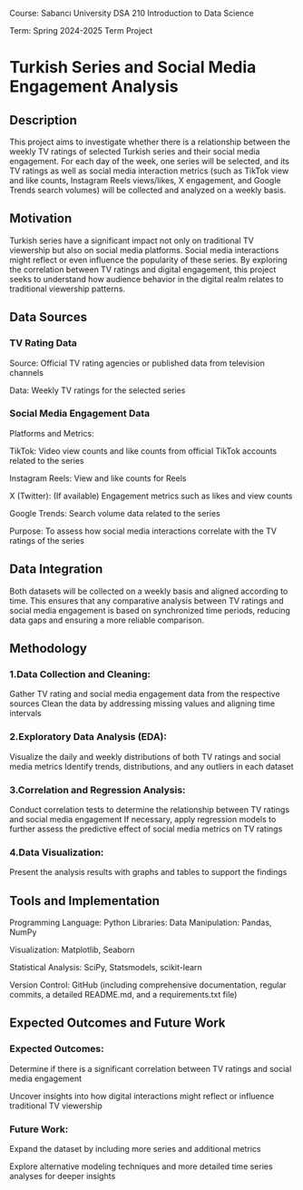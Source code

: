 Course: Sabancı University DSA 210 Introduction to Data Science 

Term: Spring 2024-2025 Term Project
# Turkish Series and Social Media Engagement Analysis

## Description ##
This project aims to investigate whether there is a relationship between the weekly TV ratings of selected Turkish series and their social media engagement. For each day of the week, one series will be selected, and its TV ratings as well as social media interaction metrics (such as TikTok view and like counts, Instagram Reels views/likes, X engagement, and Google Trends search volumes) will be collected and analyzed on a weekly basis.

## Motivation ##
Turkish series have a significant impact not only on traditional TV viewership but also on social media platforms. Social media interactions might reflect or even influence the popularity of these series. By exploring the correlation between TV ratings and digital engagement, this project seeks to understand how audience behavior in the digital realm relates to traditional viewership patterns.

## Data Sources ##

### TV Rating Data ###

Source: Official TV rating agencies or published data from television channels

Data: Weekly TV ratings for the selected series

### Social Media Engagement Data ###

Platforms and Metrics:

TikTok: Video view counts and like counts from official TikTok accounts related to the series

Instagram Reels: View and like counts for Reels

X (Twitter): (If available) Engagement metrics such as likes and view counts

Google Trends: Search volume data related to the series

Purpose: To assess how social media interactions correlate with the TV ratings of the series

## Data Integration ##
Both datasets will be collected on a weekly basis and aligned according to time. This ensures that any comparative analysis between TV ratings and social media engagement is based on synchronized time periods, reducing data gaps and ensuring a more reliable comparison.

## Methodology ##
### 1.Data Collection and Cleaning: ###

Gather TV rating and social media engagement data from the respective sources
Clean the data by addressing missing values and aligning time intervals

### 2.Exploratory Data Analysis (EDA): ###

Visualize the daily and weekly distributions of both TV ratings and social media metrics
Identify trends, distributions, and any outliers in each dataset

### 3.Correlation and Regression Analysis: ###

Conduct correlation tests to determine the relationship between TV ratings and social media engagement
If necessary, apply regression models to further assess the predictive effect of social media metrics on TV ratings

### 4.Data Visualization: ###

Present the analysis results with graphs and tables to support the findings
## Tools and Implementation ##
Programming Language: Python
Libraries:
  Data Manipulation: Pandas, NumPy
  
  Visualization: Matplotlib, Seaborn
  
  Statistical Analysis: SciPy, Statsmodels, scikit-learn
  
Version Control: GitHub (including comprehensive documentation, regular commits, a detailed README.md, and a requirements.txt file)

## Expected Outcomes and Future Work ##

### Expected Outcomes: ###

  Determine if there is a significant correlation between TV ratings and social media engagement
  
  Uncover insights into how digital interactions might reflect or influence traditional TV viewership

### Future Work: ###

  Expand the dataset by including more series and additional metrics
  
  Explore alternative modeling techniques and more detailed time series analyses for deeper insights
